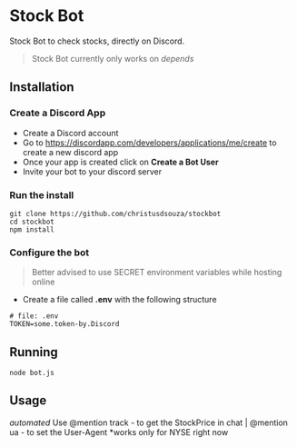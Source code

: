 # Stock Bot
Stock Bot to check stocks, directly on Discord.
> Stock Bot currently only works on *depends*
## Installation
### Create a Discord App
- Create a Discord account
- Go to https://discordapp.com/developers/applications/me/create to create a new discord app
- Once your app is created click on **Create a Bot User**
- Invite your bot to your discord server
### Run the install
```
git clone https://github.com/christusdsouza/stockbot
cd stockbot
npm install
```
### Configure the bot
> Better advised to use SECRET environment variables while hosting online
- Create a file called **.env** with the following structure
```
# file: .env
TOKEN=some.token-by.Discord
``` 
## Running
```
node bot.js
```
## Usage
*automated* 
Use @mention track - to get the StockPrice in chat | @mention ua - to set the User-Agent
*works only for NYSE right now

